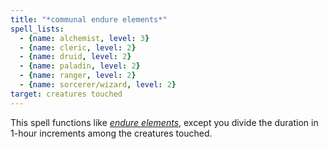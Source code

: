 ```yaml
---
title: "*communal endure elements*"
spell_lists:
  - {name: alchemist, level: 3}
  - {name: cleric, level: 2}
  - {name: druid, level: 2}
  - {name: paladin, level: 2}
  - {name: ranger, level: 2}
  - {name: sorcerer/wizard, level: 2}
target: creatures touched
---
```


This spell functions like [*endure elements*](/spells/endure-elements/), except you divide the duration in 1-hour increments among the creatures touched.

